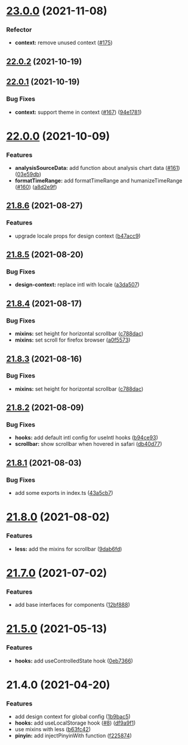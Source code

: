 # [23.0.0](https://github.com/growingio/gio-design-utils/compare/v22.0.2...v23.0.0) (2021-11-08)
### Refector

* **context:** remove unused context ([#175](https://github.com/growingio/gio-design-utils/pull/175)) 


## [22.0.2](https://github.com/growingio/gio-design-utils/compare/v22.0.1...v22.0.2) (2021-10-19)



## [22.0.1](https://github.com/growingio/gio-design-utils/compare/v22.0.0...v22.0.1) (2021-10-19)


### Bug Fixes

* **context:** support theme in context ([#167](https://github.com/growingio/gio-design-utils/issues/167)) ([94e1781](https://github.com/growingio/gio-design-utils/commit/94e1781b3cea9a52dfaca73e075e5de6b5ae1a59))



# [22.0.0](https://github.com/growingio/gio-design-utils/compare/v21.8.6...v22.0.0) (2021-10-09)


### Features

* **analysisSourceData:** add function about analysis chart data ([#161](https://github.com/growingio/gio-design-utils/issues/161)) ([03e59db](https://github.com/growingio/gio-design-utils/commit/03e59dbb0dad0c5e870af085a8cc1aea5af0b6af))
* **formatTimeRange:** add formatTimeRange and humanizeTimeRange ([#160](https://github.com/growingio/gio-design-utils/issues/160)) ([a8d2e9f](https://github.com/growingio/gio-design-utils/commit/a8d2e9f176c08162ca91c1383bc28a7b4e0f487d))



## [21.8.6](https://github.com/growingio/gio-design-utils/compare/v21.8.5...v21.8.6) (2021-08-27)


### Features

* upgrade locale props for design context ([b47acc9](https://github.com/growingio/gio-design-utils/commit/b47acc96d2cfd64ab373304e0e369a1d7e281a31))



## [21.8.5](https://github.com/growingio/gio-design-utils/compare/v21.8.4...v21.8.5) (2021-08-20)


### Bug Fixes

* **design-context:** replace intl with locale ([a3da507](https://github.com/growingio/gio-design-utils/commit/a3da50712d9cdb70ace8586e6b22224f34dd2c02))



## [21.8.4](https://github.com/growingio/gio-design-utils/compare/v21.8.3...v21.8.4) (2021-08-17)


### Bug Fixes

* **mixins:** set height for horizontal scrollbar ([c788dac](https://github.com/growingio/gio-design-utils/commit/c788dac6cafcdf97dd4c9b2e1fd32da9302e65f7))
* **mixins:** set scroll for firefox browser ([a0f5573](https://github.com/growingio/gio-design-utils/commit/a0f55737f816b578985224e4d0cdd350d4b64ba3))



## [21.8.3](https://github.com/growingio/gio-design-utils/compare/v21.8.2...v21.8.3) (2021-08-16)


### Bug Fixes

* **mixins:** set height for horizontal scrollbar ([c788dac](https://github.com/growingio/gio-design-utils/commit/c788dac6cafcdf97dd4c9b2e1fd32da9302e65f7))



## [21.8.2](https://github.com/growingio/gio-design-utils/compare/v21.8.1...v21.8.2) (2021-08-09)


### Bug Fixes

* **hooks:** add default intl config for useIntl hooks ([b94ce93](https://github.com/growingio/gio-design-utils/commit/b94ce931d50a87d8327ea1b17f1d28dbcb0b2602))
* **scrollbar:** show scrollbar when hovered in safari ([db40d77](https://github.com/growingio/gio-design-utils/commit/db40d772d28a30fecefe25502c2a645ffa30dc67))



## [21.8.1](https://github.com/growingio/gio-design-utils/compare/v21.8.0...v21.8.1) (2021-08-03)


### Bug Fixes

* add some exports in index.ts ([43a5cb7](https://github.com/growingio/gio-design-utils/commit/43a5cb76e6c9617044a0ce790c3a7ebb5010c896))



# [21.8.0](https://github.com/growingio/gio-design-utils/compare/v21.7.0...v21.8.0) (2021-08-02)


### Features

* **less:** add the mixins for scrollbar ([9dab6fd](https://github.com/growingio/gio-design-utils/commit/9dab6fdf188734ed896061799876b969220dd477))



# [21.7.0](https://github.com/growingio/gio-design-utils/compare/v21.5.0...v21.7.0) (2021-07-02)


### Features

* add base interfaces for components ([12bf888](https://github.com/growingio/gio-design-utils/commit/12bf888777509f2bc41abf581fb2bd50072ee330))



# [21.5.0](https://github.com/growingio/gio-design-utils/compare/v21.4.0...v21.5.0) (2021-05-13)


### Features

* **hooks:** add useControlledState hook ([0eb7366](https://github.com/growingio/gio-design-utils/commit/0eb7366f66a4b14044808204e3647b127986a603))



# 21.4.0 (2021-04-20)


### Features

* add design context for global config ([1b9bac5](https://github.com/growingio/gio-design-utils/commit/1b9bac5ec4db1584652c2bcf8f19e85f6f8e9dcc))
* **hooks:** add useLocalStorage hook ([#8](https://github.com/growingio/gio-design-utils/issues/8)) ([df9a9f1](https://github.com/growingio/gio-design-utils/commit/df9a9f108aa8fcc0dc13fa918c29ca9268c9b9f1))
* use mixins with less ([b63fc42](https://github.com/growingio/gio-design-utils/commit/b63fc42426bf282da19f2eff0617b0b820a79ff5))
* **pinyin:** add injectPinyinWith function ([f225874](https://github.com/growingio/gio-design-utils/commit/f225874598c4b88a36e9c837fad552d3bff16599))



